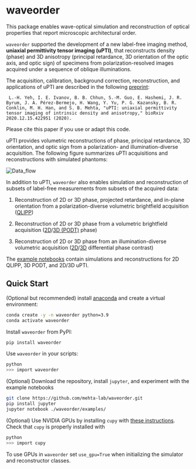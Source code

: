 # waveorder
This package enables wave-optical simulation and reconstruction of optical properties that report microscopic architectural order. 

`waveorder` supported the development of a new label-free imaging method, __uniaxial permittivity tensor imaging (uPTI)__, that reconstructs density (phase) and 3D anisotropy (principal retardance, 3D orientation of the optic axis, and optic sign) of specimens from polarization-resolved images acquired under a sequence of oblique illuminations.

The acquisition, calibration, background correction, reconstruction, and applications of uPTI are described in the following [preprint](https://doi.org/10.1101/2020.12.15.422951):

``` L.-H. Yeh, I. E. Ivanov, B. B. Chhun, S.-M. Guo, E. Hashemi, J. R. Byrum, J. A. Pérez-Bermejo, H. Wang, Y. Yu, P. G. Kazansky, B. R. Conklin, M. H. Han, and S. B. Mehta, "uPTI: uniaxial permittivity tensor imaging of intrinsic density and anisotropy," bioRxiv 2020.12.15.422951 (2020).```

Please cite this paper if you use or adapt this code.

uPTI provides volumetric reconstructions of phase, principal retardance, 3D orientation, and optic sign from a polarization- and illumination-diverse acquisition. The following figure summarizes uPTI acquisitions and reconstructions with simulated phantoms: 

![Data_flow](Fig_Readme.png)

In addition to uPTI, `waveorder` also enables simulation and reconstruction of subsets of label-free measurements from subsets of the acquired data: 

1. Reconstruction of 2D or 3D phase, projected retardance, and in-plane orientation from a polarization-diverse volumetric brightfield acquisition ([QLIPP](https://elifesciences.org/articles/55502))

2. Reconstruction of 2D or 3D phase from a volumetric brightfield acquisition ([2D](https://www.osapublishing.org/ao/abstract.cfm?uri=ao-54-28-8566)/[3D (PODT)](https://www.osapublishing.org/ao/abstract.cfm?uri=ao-57-1-a205) phase)
    
3. Reconstruction of 2D or 3D phase from an illumination-diverse volumetric acquisition ([2D](https://www.osapublishing.org/oe/fulltext.cfm?uri=oe-23-9-11394&id=315599)/[3D](https://www.osapublishing.org/boe/fulltext.cfm?uri=boe-7-10-3940&id=349951) differential phase contrast)

The [example notebooks](examples/) contain simulations and reconstructions for 2D QLIPP, 3D PODT, and 2D/3D uPTI.

## Quick Start

(Optional but recommended) install [anaconda](https://www.anaconda.com/products/distribution) and create a virtual environment:

```sh
conda create -y -n waveorder python=3.9
conda activate waveorder
```
Install `waveorder` from PyPI:

```sh
pip install waveorder
```
Use `waveorder` in your scripts:
```sh
python
>>> import waveorder
```

(Optional) Download the repository, install `jupyter`, and experiment with the example notebooks
```sh
git clone https://github.com/mehta-lab/waveorder.git
pip install jupyter
jupyter notebook ./waveorder/examples/
```

(Optional) Use NVIDIA GPUs by installing `cupy` with [these instructions](https://docs.cupy.dev/en/stable/install.html). Check that `cupy` is properly installed with
```sh
python
>>> import cupy
```
To use GPUs in `waveorder` set ```use_gpu=True``` when initializing the simulator and reconstructor classes.
